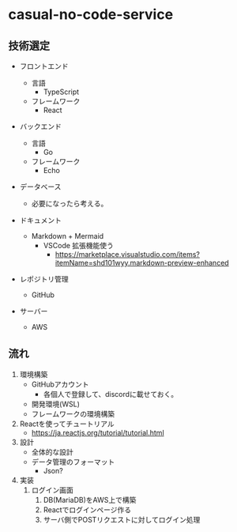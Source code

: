 # casual-no-code-service

## 技術選定

- フロントエンド
  - 言語
    - TypeScript
  - フレームワーク
    - React
- バックエンド
  - 言語
    - Go
  - フレームワーク
    - Echo
- データベース
  - 必要になったら考える。

- ドキュメント
  - Markdown + Mermaid
    - VSCode 拡張機能使う
      - https://marketplace.visualstudio.com/items?itemName=shd101wyy.markdown-preview-enhanced

- レポジトリ管理
  - GitHub

- サーバー
  - AWS

## 流れ

1. 環境構築
    - GitHubアカウント
      - 各個人で登録して、discordに載せておく。
    - 開発環境(WSL)
    - フレームワークの環境構築
1. Reactを使ってチュートリアル
    - https://ja.reactjs.org/tutorial/tutorial.html
1. 設計
    - 全体的な設計
    - データ管理のフォーマット
      - Json?
1. 実装
    1. ログイン画面
        1. DB(MariaDB)をAWS上で構築
        1. Reactでログインページ作る  
        1. サーバ側でPOSTリクエストに対してログイン処理
 